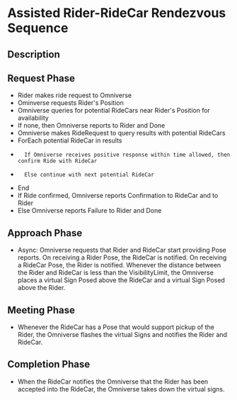 # Assisted Rider-RideCar Rendezvous Sequence

## Description

## Request Phase
- Rider makes ride request to Omniverse
- Ominverse requests Rider's Position
- Omniverse queries for potential RideCars near Rider's Position for availability
- If none, then Omniverse reports to Rider and Done
- Omniverse makes RideRequest to query results with potential RideCars
- ForEach potential RideCar in results 
-    	If Omniverse receives positive response within time allowed, then confirm Ride with RideCar
-    	Else continue with next potential RideCar
- End
- If Ride confirmed, Omniverse reports Confirmation to RideCar and to Rider
- Else Omniverse reports Failure to Rider and Done
## Approach Phase
- Async: Omniverse requests that Rider and RideCar start providing Pose reports. On receiving a Rider Pose, the RideCar is notified. On receiving a RideCar Pose, the Rider is notified. Whenever the distance between the Rider and RideCar is less than the VisibilityLimit, the Omniverse places a virtual Sign Posed above the RideCar and a virtual Sign Posed above the Rider.
## Meeting Phase
- Whenever the RideCar has a Pose that would support pickup of the Rider, the Omniverse flashes the virtual Signs and notifies the Rider and RideCar.
## Completion Phase
- When the RideCar notifies the Omniverse that the Rider has been accepted into the RideCar, the Omniverse takes down the virtual signs.
 